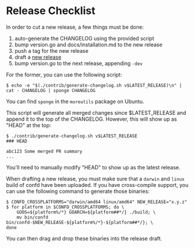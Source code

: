 # Release Checklist

In order to cut a new release, a few things must be done:

1. auto-generate the CHANGELOG using the provided script
2. bump version.go and docs/installation.md to the new release
3. push a tag for the new release
4. draft a [new release](https://github.com/blippar/confd/releases/new)
5. bump version.go to the next release, appending `-dev`

For the former, you can use the following script:

    $ echo -e "$(./contrib/generate-changelog.sh v$LATEST_RELEASE)\n" | cat - CHANGELOG | sponge CHANGELOG

You can find `sponge` in the `moreutils` package on Ubuntu.

This script will generate all merged changes since $LATEST_RELEASE and append it to the top of the CHANGELOG. However, this will show up as "HEAD" at the top:

    $ ./contrib/generate-changelog.sh v$LATEST_RELEASE
    ### HEAD

    abc123 Some merged PR summary
    ...

You'll need to manually modify "HEAD" to show up as the latest release.

When drafting a new release, you must make sure that a `darwin` and `linux` build of confd have
been uploaded. If you have cross-compile support, you can use the following command to generate
those binaries:

    $ CONFD_CROSSPLATFORMS="darwin/amd64 linux/amd64" NEW_RELEASE="x.y.z"
    $ for platform in $CONFD_CROSSPLATFORMS; do \
        GOOS=${platform%/*} GOARCH=${platform##*/} ./build; \
        mv bin/confd bin/confd-$NEW_RELEASE-${platform%/*}-${platform##*/}; \
    done

You can then drag and drop these binaries into the release draft.
